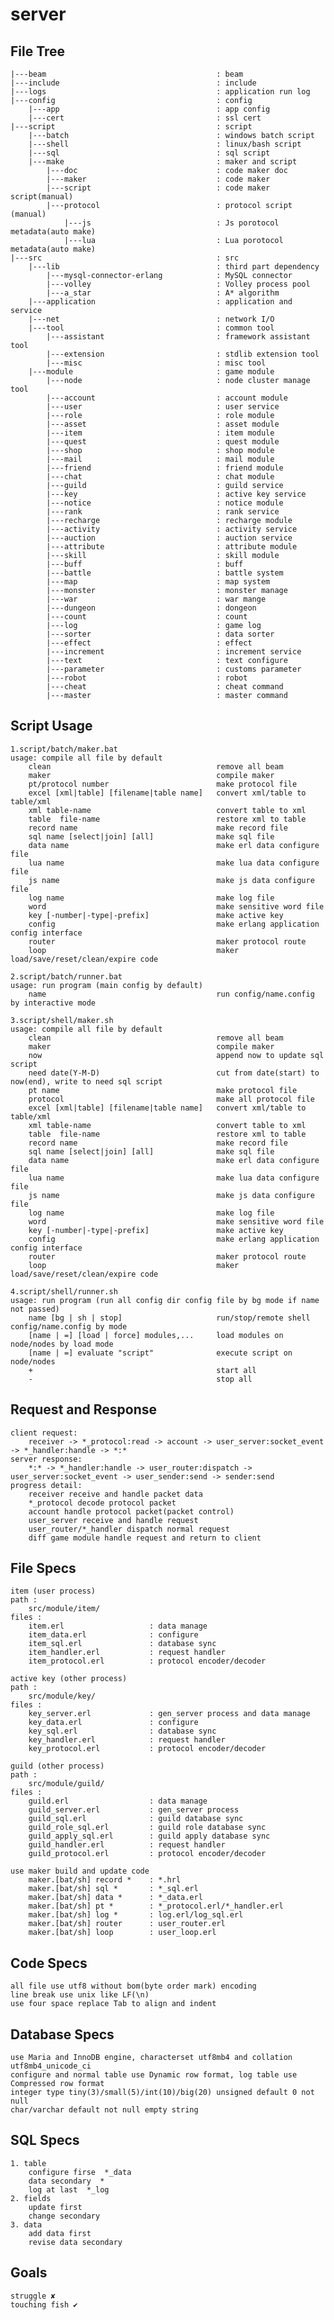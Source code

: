 # server

##  **File Tree**
    |---beam                                      : beam  
    |---include                                   : include  
    |---logs                                      : application run log  
    |---config                                    : config  
        |---app                                   : app config  
        |---cert                                  : ssl cert  
    |---script                                    : script  
        |---batch                                 : windows batch script  
        |---shell                                 : linux/bash script  
        |---sql                                   : sql script  
        |---make                                  : maker and script  
            |---doc                               : code maker doc  
            |---maker                             : code maker  
            |---script                            : code maker script(manual)  
            |---protocol                          : protocol script (manual)  
                |---js                            : Js porotocol metadata(auto make)  
                |---lua                           : Lua porotocol metadata(auto make)  
    |---src                                       : src  
        |---lib                                   : third part dependency  
            |---mysql-connector-erlang            : MySQL connector  
            |---volley                            : Volley process pool  
            |---a_star                            : A* algorithm  
        |---application                           : application and service  
        |---net                                   : network I/O  
        |---tool                                  : common tool  
            |---assistant                         : framework assistant tool  
            |---extension                         : stdlib extension tool  
            |---misc                              : misc tool  
        |---module                                : game module  
            |---node                              : node cluster manage tool   
            |---account                           : account module  
            |---user                              : user service  
            |---role                              : role module  
            |---asset                             : asset module  
            |---item                              : item module  
            |---quest                             : quest module  
            |---shop                              : shop module  
            |---mail                              : mail module  
            |---friend                            : friend module  
            |---chat                              : chat module  
            |---guild                             : guild service  
            |---key                               : active key service  
            |---notice                            : notice module  
            |---rank                              : rank service  
            |---recharge                          : recharge module  
            |---activity                          : activity service  
            |---auction                           : auction service  
            |---attribute                         : attribute module  
            |---skill                             : skill module  
            |---buff                              : buff  
            |---battle                            : battle system  
            |---map                               : map system  
            |---monster                           : monster manage  
            |---war                               : war mange  
            |---dungeon                           : dongeon  
            |---count                             : count  
            |---log                               : game log  
            |---sorter                            : data sorter  
            |---effect                            : effect  
            |---increment                         : increment service  
            |---text                              : text configure  
            |---parameter                         : customs parameter  
            |---robot                             : robot  
            |---cheat                             : cheat command  
            |---master                            : master command  

##  **Script Usage**
    1.script/batch/maker.bat  
    usage: compile all file by default  
        clean                                     remove all beam  
        maker                                     compile maker  
        pt/protocol number                        make protocol file  
        excel [xml|table] [filename|table name]   convert xml/table to table/xml  
        xml table-name                            convert table to xml  
        table  file-name                          restore xml to table  
        record name                               make record file  
        sql name [select|join] [all]              make sql file  
        data name                                 make erl data configure file  
        lua name                                  make lua data configure file  
        js name                                   make js data configure file  
        log name                                  make log file  
        word                                      make sensitive word file  
        key [-number|-type|-prefix]               make active key  
        config                                    make erlang application config interface  
        router                                    maker protocol route  
        loop                                      maker load/save/reset/clean/expire code  

    2.script/batch/runner.bat  
    usage: run program (main config by default)  
        name                                      run config/name.config by interactive mode  

    3.script/shell/maker.sh  
    usage: compile all file by default  
        clean                                     remove all beam  
        maker                                     compile maker  
        now                                       append now to update sql script  
        need date(Y-M-D)                          cut from date(start) to now(end), write to need sql script  
        pt name                                   make protocol file  
        protocol                                  make all protocol file  
        excel [xml|table] [filename|table name]   convert xml/table to table/xml  
        xml table-name                            convert table to xml  
        table  file-name                          restore xml to table  
        record name                               make record file  
        sql name [select|join] [all]              make sql file  
        data name                                 make erl data configure file  
        lua name                                  make lua data configure file  
        js name                                   make js data configure file  
        log name                                  make log file  
        word                                      make sensitive word file  
        key [-number|-type|-prefix]               make active key  
        config                                    make erlang application config interface  
        router                                    maker protocol route  
        loop                                      maker load/save/reset/clean/expire code  

    4.script/shell/runner.sh  
    usage: run program (run all config dir config file by bg mode if name not passed)  
        name [bg | sh | stop]                     run/stop/remote shell config/name.config by mode  
        [name | =] [load | force] modules,...     load modules on node/nodes by load mode  
        [name | =] evaluate "script"              execute script on node/nodes  
        +                                         start all  
        -                                         stop all  

##  **Request and Response**
    client request:  
        receiver -> *_protocol:read -> account -> user_server:socket_event -> *_handler:handle -> *:*  
    server response:  
        *:* -> *_handler:handle -> user_router:dispatch -> user_server:socket_event -> user_sender:send -> sender:send  
    progress detail:  
        receiver receive and handle packet data  
        *_protocol decode protocol packet  
        account handle protocol packet(packet control)  
        user_server receive and handle request  
        user_router/*_handler dispatch normal request  
        diff game module handle request and return to client  


##  **File Specs**
    item (user process)  
    path :  
        src/module/item/  
    files :  
        item.erl                   : data manage  
        item_data.erl              : configure  
        item_sql.erl               : database sync  
        item_handler.erl           : request handler  
        item_protocol.erl          : protocol encoder/decoder  

    active key (other process)  
    path :  
        src/module/key/  
    files :  
        key_server.erl             : gen_server process and data manage   
        key_data.erl               : configure  
        key_sql.erl                : database sync   
        key_handler.erl            : request handler  
        key_protocol.erl           : protocol encoder/decoder  

    guild (other process)  
    path :  
        src/module/guild/  
    files :  
        guild.erl                  : data manage  
        guild_server.erl           : gen_server process  
        guild_sql.erl              : guild database sync  
        guild_role_sql.erl         : guild role database sync  
        guild_apply_sql.erl        : guild apply database sync  
        guild_handler.erl          : request handler  
        guild_protocol.erl         : protocol encoder/decoder  

    use maker build and update code  
        maker.[bat/sh] record *    : *.hrl  
        maker.[bat/sh] sql *       : *_sql.erl  
        maker.[bat/sh] data *      : *_data.erl  
        maker.[bat/sh] pt *        : *_protocol.erl/*_handler.erl  
        maker.[bat/sh] log *       : log.erl/log_sql.erl  
        maker.[bat/sh] router      : user_router.erl  
        maker.[bat/sh] loop        : user_loop.erl  


##  **Code Specs**
    all file use utf8 without bom(byte order mark) encoding  
    line break use unix like LF(\n)  
    use four space replace Tab to align and indent  


##  **Database Specs**
    use Maria and InnoDB engine, characterset utf8mb4 and collation utf8mb4_unicode_ci  
    configure and normal table use Dynamic row format, log table use Compressed row format  
    integer type tiny(3)/small(5)/int(10)/big(20) unsigned default 0 not null  
    char/varchar default not null empty string  

##  **SQL Specs**
    1. table  
        configure firse  *_data  
        data secondary  *  
        log at last  *_log  
    2. fields  
        update first  
        change secondary  
    3. data  
        add data first
        revise data secondary  


##  **Goals**
    struggle ✘
    touching fish ✔
